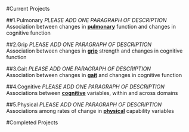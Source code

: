 #Current Projects

##1.Pulmonary
*PLEASE ADD ONE PARAGRAPH OF DESCRIPTION*  
Association between changes in [**pulmonary**](./projects/pulmonary/README.md) function and changes in cognitive function

##2.Grip
*PLEASE ADD ONE PARAGRAPH OF DESCRIPTION*  
Association between changes in [**grip**](./projects/grip/README.md) strength and changes in cognitive function    

##3.Gait
*PLEASE ADD ONE PARAGRAPH OF DESCRIPTION*  
Association between changes in [**gait**](./projects/gait/README.md) and changes in cognitive function  

##4.Cognitive
*PLEASE ADD ONE PARAGRAPH OF DESCRIPTION*  
Associations between [**cognitive**](./projects/cognitive/README.md) variables, within and across domains  

##5.Physical
*PLEASE ADD ONE PARAGRAPH OF DESCRIPTION*  
Associations among rates of change in [**physical**](./projects/physical/README.md) capability variables 

#Completed Projects
